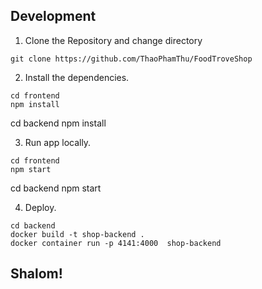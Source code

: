 ## Development

1. Clone the Repository and change directory

```
git clone https://github.com/ThaoPhamThu/FoodTroveShop

```

2. Install the dependencies.

```
cd frontend
npm install
```

cd backend
npm install

3. Run app locally.

```
cd frontend
npm start
```

cd backend
npm start

4. Deploy.

```
cd backend
docker build -t shop-backend .
docker container run -p 4141:4000  shop-backend

```

## Shalom!

```

```
